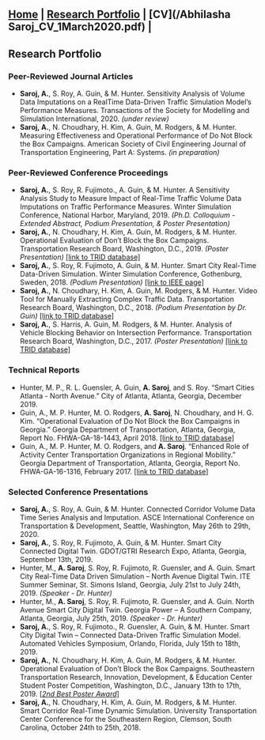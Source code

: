 ## [Home](README.md) | [Research Portfolio](/research.md) | [CV](/Abhilasha Saroj_CV_1March2020.pdf) |

## Research Portfolio

### Peer-Reviewed Journal Articles
- **Saroj, A.**, S. Roy, A. Guin, & M. Hunter. Sensitivity Analysis of Volume Data Imputations on a RealTime Data-Driven Traffic Simulation Model’s Performance Measures. Transactions of the Society for Modelling and Simulation International, 2020. *(under review)*
- **Saroj, A.**, N. Choudhary, H. Kim, A. Guin, M. Rodgers, & M. Hunter. Measuring Effectiveness and Operational Performance of Do Not Block the Box Campaigns. American Society of Civil Engineering Journal of Transportation Engineering, Part A: Systems. *(in preparation)*

### Peer-Reviewed Conference Proceedings
- **Saroj, A.**, S. Roy, R. Fujimoto., A. Guin, & M. Hunter. A Sensitivity Analysis Study to Measure Impact of Real-Time Traffic Volume Data Imputations on Traffic Performance Measures. Winter Simulation Conference, National Harbor, Maryland, 2019. *(Ph.D. Colloquium - Extended Abstract, Podium Presentation, & Poster Presentation)*
- **Saroj, A.**, N. Choudhary, H. Kim, A. Guin, M. Rodgers, & M. Hunter. Operational Evaluation of Don’t Block the Box Campaigns. Transportation Research Board, Washington, D.C., 2019. *(Poster Presentation)* [[link to TRID database]](https://trid.trb.org/view/1573335)
- **Saroj, A.**, S. Roy, R. Fujimoto, A. Guin, & M. Hunter. Smart City Real-Time Data-Driven Simulation. Winter Simulation Conference, Gothenburg, Sweden, 2018. *(Podium Presentation)* [[link to IEEE page]](https://ieeexplore.ieee.org/document/8632198?denied=)
- **Saroj, A.**, N. Choudhary, H. Kim, A. Guin, M. Rodgers, & M. Hunter. Video Tool for Manually Extracting Complex Traffic Data. Transportation Research Board, Washington, D.C., 2018. *(Podium Presentation by Dr. Guin)* [[link to TRID database]](https://trid.trb.org/view/1496767)
- **Saroj, A.**, S. Harris, A. Guin, M. Rodgers, & M. Hunter. Analysis of Vehicle Blocking Behavior on Intersection Performance. Transportation Research Board, Washington, D.C., 2017. *(Poster Presentation)* [[link to TRID database]](https://trid.trb.org/view/1439541)

### Technical Reports
- Hunter, M. P., R. L. Guensler, A. Guin, **A. Saroj**, and S. Roy. “Smart Cities Atlanta - North Avenue.” City of Atlanta, Atlanta, Georgia, December 2019.
- Guin, A., M. P. Hunter, M. O. Rodgers, **A. Saroj**, N. Choudhary, and H. G. Kim. “Operational Evaluation of Do Not Block the Box Campaigns in Georgia.” Georgia Department of Transportation, Atlanta, Georgia, Report No. FHWA-GA-18-1443, April 2018. [[link to TRID database]](https://trid.trb.org/view/1523189)
- Guin, A., M. P. Hunter, M. O. Rodgers, and **A. Saroj**. “Enhanced Role of Activity Center Transportation Organizations in Regional Mobility.” Georgia Department of Transportation, Atlanta, Georgia, Report No. FHWA-GA-16-1316, February 2017. [[link to TRID database]](https://trid.trb.org/view/1475161)

### Selected Conference Presentations
- **Saroj, A.**, S. Roy, A. Guin, & M. Hunter. Connected Corridor Volume Data Time Series Analysis and Imputation. ASCE International Conference on Transportation & Development, Seattle, Washington, May 26th to 29th, 2020.
- **Saroj, A.**, S. Roy, R. Fujimoto, A. Guin, & M. Hunter. Smart City Connected Digital Twin. GDOT/GTRI Research Expo, Atlanta, Georgia, September 13th, 2019.
- Hunter, M., **A. Saroj**, S. Roy, R. Fujimoto, R. Guensler, and A. Guin. Smart City Real-Time Data Driven Simulation – North Avenue Digital Twin. ITE Summer Seminar, St. Simons Island, Georgia, July 21st to July 24th, 2019. *(Speaker - Dr. Hunter)* 
- Hunter, M., **A. Saroj**, S. Roy, R. Fujimoto, R. Guensler, and A. Guin. North Avenue Smart City Digital Twin. Georgia Power – A Southern Company, Atlanta, Georgia, July 25th, 2019. *(Speaker - Dr. Hunter)* 
- **Saroj, A.**, S. Roy, R. Fujimoto., R. Guensler, A. Guin, & M. Hunter. Smart City Digital Twin – Connected Data-Driven Traffic Simulation Model. Automated Vehicles Symposium, Orlando, Florida, July 15th to 18th, 2019.
- **Saroj, A.**, N. Choudhary, H. Kim, A. Guin, M. Rodgers, & M. Hunter. Operational Evaluation of Don’t Block the Box Campaigns. Southeastern Transportation Research, Innovation, Development, & Education Center Student Poster Competition, Washington, D.C., January 13th to 17th, 2019. [[*2nd Best Poster Award*]](https://stride.ce.ufl.edu/2019/06/2019-awards/)
- **Saroj, A.**, N. Choudhary, H. Kim, A. Guin, M. Rodgers, & M. Hunter. Smart Corridor Real-Time Dynamic Simulation. University Transportation Center Conference for the Southeastern Region, Clemson, South Carolina, October 24th to 25th, 2018.

